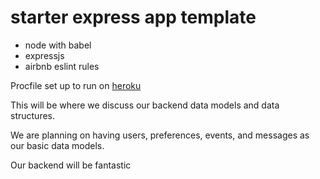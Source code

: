 # starter express app template

* node with babel
* expressjs
* airbnb eslint rules

Procfile set up to run on [heroku](https://devcenter.heroku.com/articles/getting-started-with-nodejs#deploy-the-app)

This will be where we discuss our backend data models and data structures.

We are planning on having users, preferences, events, and messages as our basic data models.

Our backend will be fantastic 
